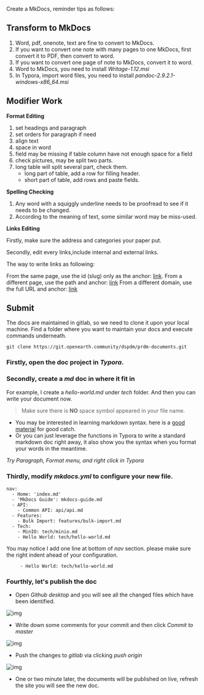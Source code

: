 Create a MkDocs, reminder tips as follows:

## **Transform to MkDocs**

1. Word, pdf, onenote, text are fine to convert to MkDocs.
2. If you want to convert one note with many pages to one MkDocs, first convert it to PDF, then convert to word.
3. If you want to convert one page of note  to  MkDocs, convert it to  word.
4. Word to MkDocs, you need to install *Writage-1.12.msi*
5. In Typora, import word files, you need to install *pandoc-2.9.2.1-windows-x86_64.msi*

## **Modifier Work**

**Format Editing**

1. set headings and paragraph
2. set orders for paragraph if need
3. align text
4. space in word
5. field may be missing if table column have not enough space for a field
6. check pictures, may be split two parts.
7. long table will split several part, check them.
   - long part of table, add a row for filling header.
   - short part of table, add rows and paste fields.

**Spelling Checking**

1. Any word with a squiggly underline needs to be proofread to see if it needs to be changed.
2. According to the meaning of text, some similar word may be miss-used.

**Links Editing**

Firstly, make sure the address and categories your paper put.

Secondly, edit every links,include internal and external links. 

The way to write links as following:

From the same page, use the id (slug) only as the anchor: [link](#a-header).
From a different page, use the path and anchor: [link](/path/to/page.html#a-header)
From a different domain, use the full URL and anchor: [link](http://example.com/path/to/page.html#a-header)

## Submit

The docs are maintained in gitlab, so we need to clone it upon your local machine. Find a folder where you want to maintain your docs and execute commands underneath.

```
git clone https://git.openearth.community/dspdm/prdm-documents.git
```

### Firstly, open the doc project in *Typora*.

### Secondly, create a *md* doc in where it fit in

For example, I create a *hello-world.md* under *tech* folder. And then you can write your document now.

> Make sure there is **NO** space symbol appeared in your file name.

- You may be interested in learning markdown syntax. here is a [good material](https://guides.github.com/features/mastering-markdown/) for good catch.
- Or you can just leverage the functions in Typora to write a standard markdown doc right away, it also show you the syntax when you format your words in the meantime.

*Try Paragraph, Format menu, and right click in Typora*

### Thirdly, modify *mkdocs.yml* to configure your new file.

```
nav:
  - Home: 'index.md'
  - 'MkDocs Guide': mkdocs-guide.md
  - API:
    - Common API: api/api.md
  - Features:
    - Bulk Import: features/bulk-import.md
  - Tech:
    - MinIO: tech/minio.md
    - Hello World: tech/hello-world.md
```

You may notice I add one line at bottom of *nav* section. please make sure the right indent ahead of your configuration.

```
     - Hello World: tech/hello-world.md
```

### Fourthly, let's publish the doc

- Open *Github desktop* and you will see all the changed files which have been identified.

 ![img](https://prdmdocs.distplat3.landmarksoftware.io/images/githubdesk-2.PNG)

- Write down some comments for your commit and then click *Commit to master*

![img](https://prdmdocs.distplat3.landmarksoftware.io/images/githubdesk-3.PNG)

- Push the changes to *gitlab* via clicking *push origin*

![img](https://prdmdocs.distplat3.landmarksoftware.io/images/githubdesk-4.PNG)

- One or two minute later, the documents will be published on live, refresh the site you will see the new doc.